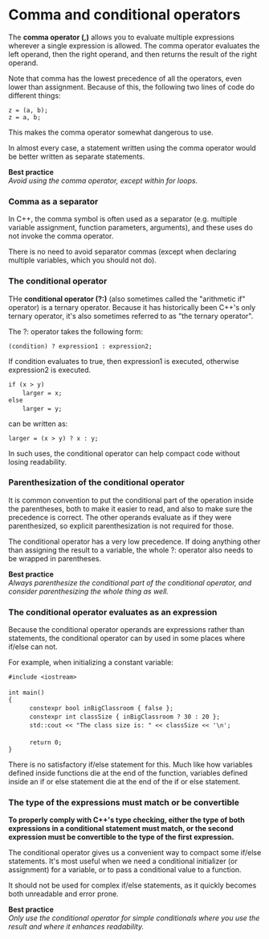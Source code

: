 # Comma and conditional operators

The **comma operator (,)** allows you to evaluate multiple expressions wherever a single expression is allowed. The comma operator evaluates the left operand, then the right operand, and then returns the result of the right operand.

Note that comma has the lowest precedence of all the operators, even lower than assignment. Because of this, the following two lines of code do different things:

` z = (a, b); `  
` z = a, b; `  

This makes the comma operator somewhat dangerous to use.

In almost every case, a statement written using the comma operator would be better written as separate statements.

**Best practice**<br/>
_Avoid using the comma operator, except within for loops._

### Comma as a separator

In C++, the comma symbol is often used as a separator (e.g. multiple variable assignment, function parameters, arguments), and these uses do not invoke the comma operator.

There is no need to avoid separator commas (except when declaring multiple variables, which you should not do).

### The conditional operator

THe **conditional operator (?:)** (also sometimes called the "arithmetic if" operator) is a ternary operator. Because it has historically been C++'s only ternary operator, it's also sometimes referred to as "the ternary operator".

The ?: operator takes the following form:

`(condition) ? expression1 : expression2; `  

If condition evaluates to true, then expression1 is executed, otherwise expression2 is executed.

`if (x > y) `  
&emsp;&emsp;` larger = x; `  
`else `  
&emsp;&emsp;` larger = y; `  

can be written as:

` larger = (x > y) ? x : y; `  

In such uses, the conditional operator can help compact code without losing readability.

### Parenthesization of the conditional operator

It is common convention to put the conditional part of the operation inside the parentheses, both to make it easier to read, and also to make sure the precedence is correct. The other operands evaluate as if they were parenthesized, so explicit parenthesization is not required for those.

The conditional operator has a very low precedence. If doing anything other than assigning the result to a variable, the whole ?: operator also needs to be wrapped in parentheses.

**Best practice**<br/>
_Always parenthesize the conditional part of the conditional operator, and consider parenthesizing the whole thing as well._

### The conditional operator evaluates as an expression

Because the conditional operator operands are expressions rather than statements, the conditional operator can by used in some places where if/else can not.

For example, when initializing a constant variable:

` #include <iostream> `<br/><br/>
` int main() `  
` { `  
&emsp;&emsp;&emsp;` constexpr bool inBigClassroom { false }; `  
&emsp;&emsp;&emsp;` constexpr int classSize { inBigClassroom ? 30 : 20 }; `  
&emsp;&emsp;&emsp;` std::cout << "The class size is: " << classSize << '\n'; `<br/><br/>
&emsp;&emsp;&emsp;` return 0; `  
` } `  

There is no satisfactory if/else statement for this. Much like how variables defined inside functions die at the end of the function, variables defined inside an if or else statement die at the end of the if or else statement.

### The type of the expressions must match or be convertible

**To properly comply with C++'s type checking, either the type of both expressions in a conditional statement must match, or the second expression must be convertible to the type of the first expression.**

The conditional operator gives us a convenient way to compact some if/else statements. It's most useful when we need a conditional initializer (or assignment) for a variable, or to pass a conditional value to a function.

It should not be used for complex if/else statements, as it quickly becomes both unreadable and error prone.

**Best practice**<br/>
_Only use the conditional operator for simple conditionals where you use the result and where it enhances readability._
